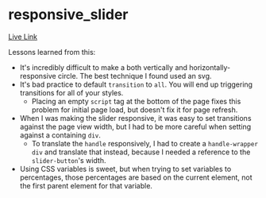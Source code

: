 # responsive_slider

[Live Link](http://www.michaelmcoates.com/responsive_slider/)

Lessons learned from this:
- It's incredibly difficult to make a both vertically and horizontally-responsive circle. The best technique I found used an svg.
- It's bad practice to default `transition` to `all`. You will end up triggering transitions for all of your styles.
  - Placing an empty `script` tag at the bottom of the page fixes this problem for initial page load, but doesn't fix it for page refresh.
- When I was making the slider responsive, it was easy to set transitions against the page view width, but I had to be more careful when setting against a containing `div`.
  - To translate the `handle` responsively, I had to create a `handle-wrapper` `div` and translate that instead, because I needed a reference to the `slider-button`'s width.
- Using CSS variables is sweet, but when trying to set variables to percentages, those percentages are based on the current element, not the first parent element for that variable. 
